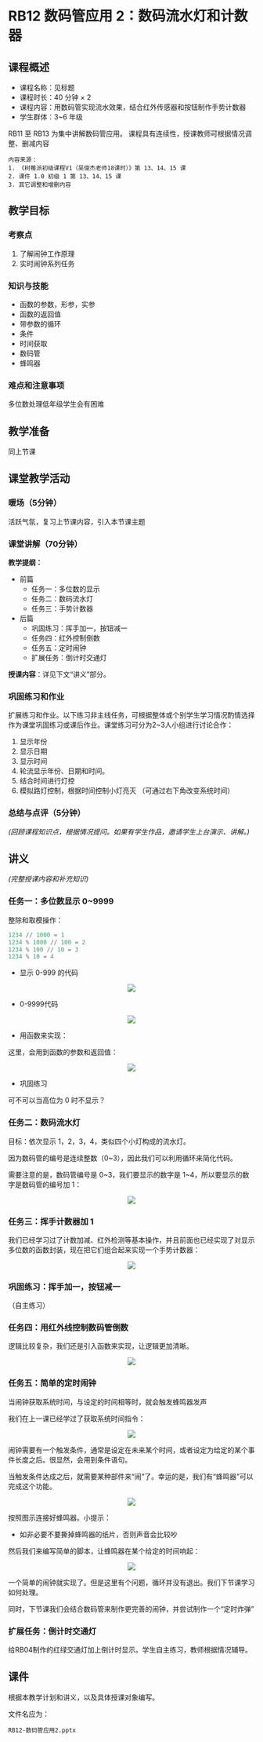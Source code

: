 # RB12 数码管应用 2：数码流水灯和计数器

## 课程概述

- 课程名称：见标题
- 课程时长：40 分钟 × 2
- 课程内容：用数码管实现流水效果，结合红外传感器和按钮制作手势计数器
- 学生群体：3~6 年级

RB11 至 RB13 为集中讲解数码管应用。
课程具有连续性，授课教师可根据情况调整、删减内容

```plain
内容来源：
1. 《树莓派初级课程V1（吴俊杰老师18课时）》第 13、14、15 课
2. 课件 1.0 初级 1 第 13、14、15 课
3. 其它调整和增删内容
```

## 教学目标

### 考察点

1. 了解闹钟工作原理
2. 实时闹钟系列任务

### 知识与技能

- 函数的参数，形参，实参
- 函数的返回值
- 带参数的循环
- 条件
- 时间获取
- 数码管
- 蜂鸣器

### 难点和注意事项

多位数处理低年级学生会有困难

## 教学准备

同上节课

## 课堂教学活动

### 暖场（5分钟）

活跃气氛，复习上节课内容，引入本节课主题

### 课堂讲解（70分钟）

**教学提纲：**

- 前篇
    - 任务一：多位数的显示
    - 任务二：数码流水灯
    - 任务三：手势计数器
- 后篇
    - 巩固练习：挥手加一，按钮减一
    - 任务四：红外控制倒数
    - 任务五：定时闹钟
    - 扩展任务：倒计时交通灯

**授课内容**：详见下文“讲义”部分。

### 巩固练习和作业

扩展练习和作业。以下练习非主线任务，可根据整体或个别学生学习情况酌情选择作为课堂巩固练习或课后作业。课堂练习可分为2~3人小组进行讨论合作：

1. 显示年份
2. 显示日期
3. 显示时间
4. 轮流显示年份、日期和时间。
5. 结合时间进行灯控
6. 模拟路灯控制，根据时间控制小灯亮灭 （可通过右下角改变系统时间）

### 总结与点评（5分钟）

*(回顾课程知识点，根据情况提问。如果有学生作品，邀请学生上台演示、讲解。)*

## 讲义

*(完整授课内容和补充知识)*

### 任务一：多位数显示 0~9999


整除和取模操作：

```python
1234 // 1000 = 1
1234 % 1000 // 100 = 2
1234 % 100 // 10 = 3
1234 % 10 = 4
```

- 显示 0-999 的代码

<div align="center">
    <img src="/media/15585085994034.jpg">
</div>

- 0-9999代码

<div align="center">
    <img src="/media/15585100366965.jpg">
</div>

- 用函数来实现：

这里，会用到函数的参数和返回值：

<div align="center">
    <img src="/media/15585180489672.jpg">
</div>

- 巩固练习

可不可以当高位为 0 时不显示？

### 任务二：数码流水灯

目标：依次显示 1，2，3，4，类似四个小灯构成的流水灯。

因为数码管的编号是连续整数（0~3），因此我们可以利用循环来简化代码。

需要注意的是，数码管编号是 0~3，我们要显示的数字是 1~4，所以要显示的数字是数码管的编号加 1：

<div align="center">
    <img src="/media/15585120053691.jpg">
</div>

### 任务三：挥手计数器加 1

我们已经学习过了计数加减、红外检测等基本操作，并且前面也已经实现了对显示多位数的函数封装，现在把它们组合起来实现一个手势计数器：

<div align="center">
    <img src="/media/15585809501762.jpg">
</div>


### 巩固练习：挥手加一，按钮减一

（自主练习）

### 任务四：用红外线控制数码管倒数

逻辑比较复杂，我们还是引入函数来实现，让逻辑更加清晰。

<div align="center">
    <img src="/media/15583426834968.jpg">
</div>

### 任务五：简单的定时闹钟

当闹钟获取系统时间，与设定的时间相等时，就会触发蜂鸣器发声

我们在上一课已经学过了获取系统时间指令：

<div align="center">
    <img src="/media/15585133075787.jpg">
</div>

闹钟需要有一个触发条件，通常是设定在未来某个时间，或者设定为给定的某个事件长度之后。很显然，会用到条件语句。

当触发条件达成之后，就需要某种部件来“闹”了。幸运的是，我们有“蜂鸣器”可以完成这个功能。

<div align="center">
    <img src="/media/15585136732934.jpg">
</div>

按照图示连接好蜂鸣器。小提示：

- 如非必要不要撕掉蜂鸣器的纸片，否则声音会比较吵

然后我们来编写简单的脚本，让蜂鸣器在某个给定的时间响起：

<div align="center">
    <img src="/media/15585137602823.jpg">
</div>

一个简单的闹钟就实现了。但是这里有个问题，循环并没有退出。我们下节课学习如何处理。

同时，下节课我们会结合数码管来制作更完善的闹钟，并尝试制作一个“定时炸弹”

### 扩展任务：倒计时交通灯

给RB04制作的红绿交通灯加上倒计时显示。学生自主练习，教师根据情况辅导。

## 课件

根据本教学计划和讲义，以及具体授课对象编写。

文件名应为：

`RB12-数码管应用2.pptx`

